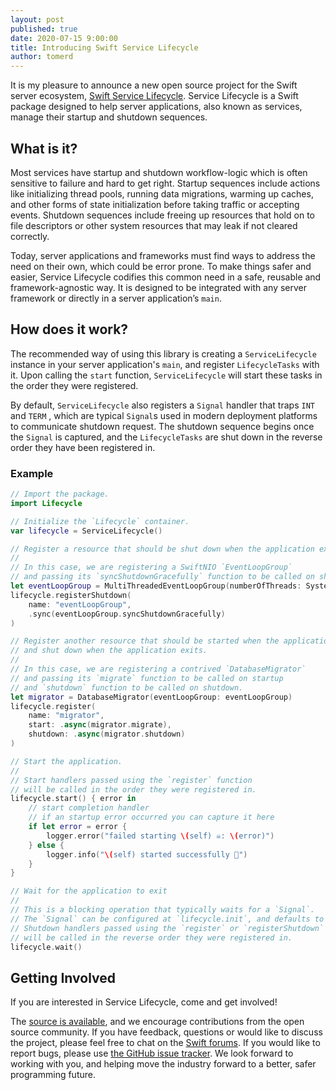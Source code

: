 ```yaml
---
layout: post
published: true
date: 2020-07-15 9:00:00
title: Introducing Swift Service Lifecycle
author: tomerd
---
```


It is my pleasure to announce a new open source project for the Swift server ecosystem, [Swift Service Lifecycle](https://github.com/swift-server/swift-service-lifecycle). Service Lifecycle is a Swift package designed to help server applications, also known as services, manage their startup and shutdown sequences.

## What is it?

Most services have startup and shutdown workflow-logic which is often sensitive to failure and hard to get right. Startup sequences include actions like initializing thread pools, running data migrations, warming up caches, and other forms of state initialization before taking traffic or accepting events. Shutdown sequences include freeing up resources that hold on to file descriptors or other system resources that may leak if not cleared correctly.

Today, server applications and frameworks must find ways to address the need on their own, which could be error prone. To make things safer and easier, Service Lifecycle codifies this common need in a safe, reusable and framework-agnostic way. It is designed to be integrated with any server framework or directly in a server application’s `main`.

## How does it work?

The recommended way of using this library is creating a `ServiceLifecycle` instance in your server application's `main`, and register `LifecycleTasks` with it. Upon calling the `start` function, `ServiceLifecycle`  will start these tasks in the order they were registered.

By default, `ServiceLifecycle` also registers a `Signal` handler that traps `INT` and `TERM` , which are typical `Signal`s used in modern deployment platforms to communicate shutdown request. The shutdown sequence begins once the `Signal` is captured, and the `LifecycleTasks` are shut down in the reverse order they have been registered in.

### Example

~~~swift
// Import the package.
import Lifecycle

// Initialize the `Lifecycle` container.
var lifecycle = ServiceLifecycle()

// Register a resource that should be shut down when the application exits.
//
// In this case, we are registering a SwiftNIO `EventLoopGroup`
// and passing its `syncShutdownGracefully` function to be called on shutdown.
let eventLoopGroup = MultiThreadedEventLoopGroup(numberOfThreads: System.coreCount)
lifecycle.registerShutdown(
    name: "eventLoopGroup",
    .sync(eventLoopGroup.syncShutdownGracefully)
)

// Register another resource that should be started when the application starts
// and shut down when the application exits.
//
// In this case, we are registering a contrived `DatabaseMigrator`
// and passing its `migrate` function to be called on startup
// and `shutdown` function to be called on shutdown.
let migrator = DatabaseMigrator(eventLoopGroup: eventLoopGroup)
lifecycle.register(
    name: "migrator",
    start: .async(migrator.migrate),
    shutdown: .async(migrator.shutdown)
)

// Start the application.
//
// Start handlers passed using the `register` function
// will be called in the order they were registered in.
lifecycle.start() { error in
    // start completion handler
    // if an startup error occurred you can capture it here
    if let error = error {
        logger.error("failed starting \(self) ☠️: \(error)")
    } else {
        logger.info("\(self) started successfully 🚀")
    }
}

// Wait for the application to exit
//
// This is a blocking operation that typically waits for a `Signal`.
// The `Signal` can be configured at `lifecycle.init`, and defaults to `INT` and `TERM`.
// Shutdown handlers passed using the `register` or `registerShutdown` functions
// will be called in the reverse order they were registered in.
lifecycle.wait()
~~~



## Getting Involved

If you are interested in Service Lifecycle, come and get involved!

The [source is available](https://github.com/swift-server/swift-service-lifecycle), and we encourage contributions from the open source community. If you have feedback, questions or would like to discuss the project, please feel free to chat on the [Swift forums](https://forums.swift.org/c/server). If you would like to report bugs, please use [the GitHub issue tracker](https://github.com/swift-server/swift-service-launcher/issues). We look forward to working with you, and helping move the industry forward to a better, safer programming future.
